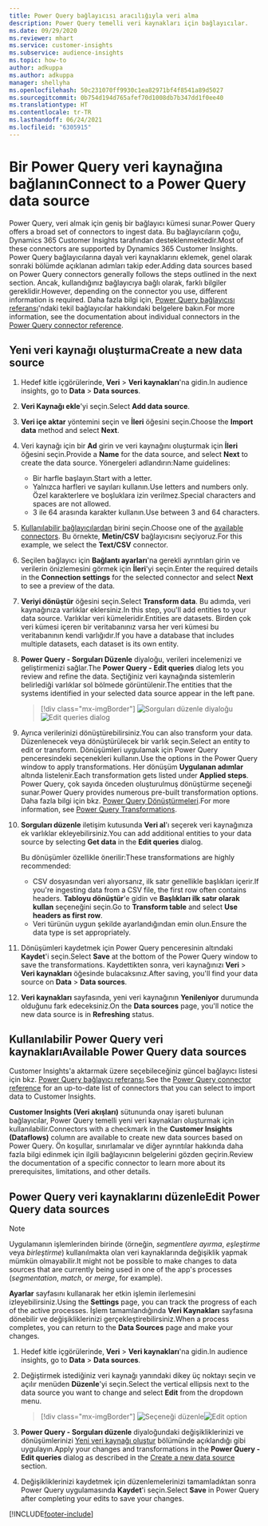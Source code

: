 ```yaml
---
title: Power Query bağlayıcısı aracılığıyla veri alma
description: Power Query temelli veri kaynakları için bağlayıcılar.
ms.date: 09/29/2020
ms.reviewer: mhart
ms.service: customer-insights
ms.subservice: audience-insights
ms.topic: how-to
author: adkuppa
ms.author: adkuppa
manager: shellyha
ms.openlocfilehash: 50c231070ff9930c1ea82971bf4f8541a89d5027
ms.sourcegitcommit: 0b754d194d765afef70d1008db7b347dd1f0ee40
ms.translationtype: HT
ms.contentlocale: tr-TR
ms.lasthandoff: 06/24/2021
ms.locfileid: "6305915"
---
```

# <a name="connect-to-a-power-query-data-source"></a><span data-ttu-id="4aedb-103">Bir Power Query veri kaynağına bağlanın</span><span class="sxs-lookup"><span data-stu-id="4aedb-103">Connect to a Power Query data source</span></span>

<span data-ttu-id="4aedb-104">Power Query, veri almak için geniş bir bağlayıcı kümesi sunar.</span><span class="sxs-lookup"><span data-stu-id="4aedb-104">Power Query offers a broad set of connectors to ingest data.</span></span> <span data-ttu-id="4aedb-105">Bu bağlayıcıların çoğu, Dynamics 365 Customer Insights tarafından desteklenmektedir.</span><span class="sxs-lookup"><span data-stu-id="4aedb-105">Most of these connectors are supported by Dynamics 365 Customer Insights.</span></span> <span data-ttu-id="4aedb-106">Power Query bağlayıcılarına dayalı veri kaynaklarını eklemek, genel olarak sonraki bölümde açıklanan adımları takip eder.</span><span class="sxs-lookup"><span data-stu-id="4aedb-106">Adding data sources based on Power Query connectors generally follows the steps outlined in the next section.</span></span> <span data-ttu-id="4aedb-107">Ancak, kullandığınız bağlayıcıya bağlı olarak, farklı bilgiler gereklidir.</span><span class="sxs-lookup"><span data-stu-id="4aedb-107">However, depending on the connector you use, different information is required.</span></span> <span data-ttu-id="4aedb-108">Daha fazla bilgi için, [Power Query bağlayıcısı referansı](/power-query/connectors/)'ndaki tekil bağlayıcılar hakkındaki belgelere bakın.</span><span class="sxs-lookup"><span data-stu-id="4aedb-108">For more information, see the documentation about individual connectors in the [Power Query connector reference](/power-query/connectors/).</span></span>

## <a name="create-a-new-data-source"></a><span data-ttu-id="4aedb-109">Yeni veri kaynağı oluşturma</span><span class="sxs-lookup"><span data-stu-id="4aedb-109">Create a new data source</span></span>

1. <span data-ttu-id="4aedb-110">Hedef kitle içgörülerinde, **Veri** > **Veri kaynakları**'na gidin.</span><span class="sxs-lookup"><span data-stu-id="4aedb-110">In audience insights, go to **Data** > **Data sources**.</span></span>

1. <span data-ttu-id="4aedb-111">**Veri Kaynağı ekle**'yi seçin.</span><span class="sxs-lookup"><span data-stu-id="4aedb-111">Select **Add data source**.</span></span>

1. <span data-ttu-id="4aedb-112">**Veri içe aktar** yöntemini seçin ve **İleri** öğesini seçin.</span><span class="sxs-lookup"><span data-stu-id="4aedb-112">Choose the **Import data** method and select **Next**.</span></span>

1. <span data-ttu-id="4aedb-113">Veri kaynağı için bir **Ad** girin ve veri kaynağını oluşturmak için **İleri** öğesini seçin.</span><span class="sxs-lookup"><span data-stu-id="4aedb-113">Provide a **Name** for the data source, and select **Next** to create the data source.</span></span> <span data-ttu-id="4aedb-114">Yönergeleri adlandırın:</span><span class="sxs-lookup"><span data-stu-id="4aedb-114">Name guidelines:</span></span> 
   - <span data-ttu-id="4aedb-115">Bir harfle başlayın.</span><span class="sxs-lookup"><span data-stu-id="4aedb-115">Start with a letter.</span></span>
   - <span data-ttu-id="4aedb-116">Yalnızca harfleri ve sayıları kullanın.</span><span class="sxs-lookup"><span data-stu-id="4aedb-116">Use letters and numbers only.</span></span> <span data-ttu-id="4aedb-117">Özel karakterlere ve boşluklara izin verilmez.</span><span class="sxs-lookup"><span data-stu-id="4aedb-117">Special characters and spaces are not allowed.</span></span>
   - <span data-ttu-id="4aedb-118">3 ile 64 arasında karakter kullanın.</span><span class="sxs-lookup"><span data-stu-id="4aedb-118">Use between 3 and 64 characters.</span></span>

1. <span data-ttu-id="4aedb-119">[Kullanılabilir bağlayıcılardan](#available-power-query-data-sources) birini seçin.</span><span class="sxs-lookup"><span data-stu-id="4aedb-119">Choose one of the [available connectors](#available-power-query-data-sources).</span></span> <span data-ttu-id="4aedb-120">Bu örnekte, **Metin/CSV** bağlayıcısını seçiyoruz.</span><span class="sxs-lookup"><span data-stu-id="4aedb-120">For this example, we select the **Text/CSV** connector.</span></span>

1. <span data-ttu-id="4aedb-121">Seçilen bağlayıcı için **Bağlantı ayarları**'na gerekli ayrıntıları girin ve verilerin önizlemesini görmek için **İleri**'yi seçin.</span><span class="sxs-lookup"><span data-stu-id="4aedb-121">Enter the required details in the **Connection settings** for the selected connector and select **Next** to see a preview of the data.</span></span>

1. <span data-ttu-id="4aedb-122">**Veriyi dönüştür** öğesini seçin.</span><span class="sxs-lookup"><span data-stu-id="4aedb-122">Select **Transform data**.</span></span> <span data-ttu-id="4aedb-123">Bu adımda, veri kaynağınıza varlıklar eklersiniz.</span><span class="sxs-lookup"><span data-stu-id="4aedb-123">In this step, you'll add entities to your data source.</span></span> <span data-ttu-id="4aedb-124">Varlıklar veri kümeleridir.</span><span class="sxs-lookup"><span data-stu-id="4aedb-124">Entities are datasets.</span></span> <span data-ttu-id="4aedb-125">Birden çok veri kümesi içeren bir veritabanınız varsa her veri kümesi bu veritabanının kendi varlığıdır.</span><span class="sxs-lookup"><span data-stu-id="4aedb-125">If you have a database that includes multiple datasets, each dataset is its own entity.</span></span>

1. <span data-ttu-id="4aedb-126">**Power Query - Sorguları Düzenle** diyaloğu, verileri incelemenizi ve geliştirmenizi sağlar.</span><span class="sxs-lookup"><span data-stu-id="4aedb-126">The **Power Query - Edit queries** dialog lets you review and refine the data.</span></span> <span data-ttu-id="4aedb-127">Seçtiğiniz veri kaynağında sistemlerin belirlediği varlıklar sol bölmede görüntülenir.</span><span class="sxs-lookup"><span data-stu-id="4aedb-127">The entities that the systems identified in your selected data source appear in the left pane.</span></span>

   > [!div class="mx-imgBorder"]
   > <span data-ttu-id="4aedb-128">![Sorguları düzenle diyaloğu](media/data-manager-configure-edit-queries.png "Sorguları düzenle diyaloğu")</span><span class="sxs-lookup"><span data-stu-id="4aedb-128">![Edit queries dialog](media/data-manager-configure-edit-queries.png "Edit queries dialog")</span></span>

1. <span data-ttu-id="4aedb-129">Ayrıca verilerinizi dönüştürebilirsiniz.</span><span class="sxs-lookup"><span data-stu-id="4aedb-129">You can also transform your data.</span></span> <span data-ttu-id="4aedb-130">Düzenlenecek veya dönüştürülecek bir varlık seçin.</span><span class="sxs-lookup"><span data-stu-id="4aedb-130">Select an entity to edit or transform.</span></span> <span data-ttu-id="4aedb-131">Dönüşümleri uygulamak için Power Query penceresindeki seçenekleri kullanın.</span><span class="sxs-lookup"><span data-stu-id="4aedb-131">Use the options in the Power Query window to apply transformations.</span></span> <span data-ttu-id="4aedb-132">Her dönüşüm **Uygulanan adımlar** altında listelenir.</span><span class="sxs-lookup"><span data-stu-id="4aedb-132">Each transformation gets listed under **Applied steps**.</span></span> <span data-ttu-id="4aedb-133">Power Query, çok sayıda önceden oluşturulmuş dönüştürme seçeneği sunar.</span><span class="sxs-lookup"><span data-stu-id="4aedb-133">Power Query provides numerous pre-built transformation options.</span></span> <span data-ttu-id="4aedb-134">Daha fazla bilgi için bkz. [Power Query Dönüştürmeleri](/power-query/power-query-what-is-power-query#transformations).</span><span class="sxs-lookup"><span data-stu-id="4aedb-134">For more information, see [Power Query Transformations](/power-query/power-query-what-is-power-query#transformations).</span></span>

1. <span data-ttu-id="4aedb-135">**Sorguları düzenle** iletişim kutusunda **Veri al**'ı seçerek veri kaynağınıza ek varlıklar ekleyebilirsiniz.</span><span class="sxs-lookup"><span data-stu-id="4aedb-135">You can add additional entities to your data source by selecting **Get data** in the **Edit queries** dialog.</span></span>

   <span data-ttu-id="4aedb-136">Bu dönüşümler özellikle önerilir:</span><span class="sxs-lookup"><span data-stu-id="4aedb-136">These transformations are highly recommended:</span></span>

   - <span data-ttu-id="4aedb-137">CSV dosyasından veri alıyorsanız, ilk satır genellikle başlıkları içerir.</span><span class="sxs-lookup"><span data-stu-id="4aedb-137">If you're ingesting data from a CSV file, the first row often contains headers.</span></span> <span data-ttu-id="4aedb-138">**Tabloyu dönüştür**'e gidin ve **Başlıkları ilk satır olarak kullan** seçeneğini seçin.</span><span class="sxs-lookup"><span data-stu-id="4aedb-138">Go to **Transform table** and select **Use headers as first row**.</span></span>
   - <span data-ttu-id="4aedb-139">Veri türünün uygun şekilde ayarlandığından emin olun.</span><span class="sxs-lookup"><span data-stu-id="4aedb-139">Ensure the data type is set appropriately.</span></span>

1. <span data-ttu-id="4aedb-140">Dönüşümleri kaydetmek için Power Query penceresinin altındaki **Kaydet**'i seçin.</span><span class="sxs-lookup"><span data-stu-id="4aedb-140">Select **Save** at the bottom of the Power Query window to save the transformations.</span></span> <span data-ttu-id="4aedb-141">Kaydettikten sonra, veri kaynağınızı **Veri** > **Veri kaynakları** öğesinde bulacaksınız.</span><span class="sxs-lookup"><span data-stu-id="4aedb-141">After saving, you'll find your data source on **Data** > **Data sources**.</span></span>

1. <span data-ttu-id="4aedb-142">**Veri kaynakları** sayfasında, yeni veri kaynağının **Yenileniyor** durumunda olduğunu fark edeceksiniz.</span><span class="sxs-lookup"><span data-stu-id="4aedb-142">On the **Data sources** page, you'll notice the new data source is in **Refreshing** status.</span></span>

## <a name="available-power-query-data-sources"></a><span data-ttu-id="4aedb-143">Kullanılabilir Power Query veri kaynakları</span><span class="sxs-lookup"><span data-stu-id="4aedb-143">Available Power Query data sources</span></span>

<span data-ttu-id="4aedb-144">Customer Insights'a aktarmak üzere seçebileceğiniz güncel bağlayıcı listesi için bkz. [Power Query bağlayıcı referansı](/power-query/connectors/).</span><span class="sxs-lookup"><span data-stu-id="4aedb-144">See the [Power Query connector reference](/power-query/connectors/) for an up-to-date list of connectors that you can select to import data to Customer Insights.</span></span> 

<span data-ttu-id="4aedb-145">**Customer Insights (Veri akışları)** sütununda onay işareti bulunan bağlayıcılar, Power Query temelli yeni veri kaynakları oluşturmak için kullanılabilir.</span><span class="sxs-lookup"><span data-stu-id="4aedb-145">Connectors with a checkmark in the **Customer Insights (Dataflows)** column are available to create new data sources based on Power Query.</span></span> <span data-ttu-id="4aedb-146">Ön koşullar, sınırlamalar ve diğer ayrıntılar hakkında daha fazla bilgi edinmek için ilgili bağlayıcının belgelerini gözden geçirin.</span><span class="sxs-lookup"><span data-stu-id="4aedb-146">Review the documentation of a specific connector to learn more about its prerequisites, limitations, and other details.</span></span>

## <a name="edit-power-query-data-sources"></a><span data-ttu-id="4aedb-147">Power Query veri kaynaklarını düzenle</span><span class="sxs-lookup"><span data-stu-id="4aedb-147">Edit Power Query data sources</span></span>

> [!NOTE]
> <span data-ttu-id="4aedb-148">Uygulamanın işlemlerinden birinde (örneğin, *segmentlere ayırma*, *eşleştirme* veya *birleştirme*) kullanılmakta olan veri kaynaklarında değişiklik yapmak mümkün olmayabilir.</span><span class="sxs-lookup"><span data-stu-id="4aedb-148">It might not be possible to make changes to data sources that are currently being used in one of the app's processes (*segmentation*, *match*, or *merge*, for example).</span></span> 
>
> <span data-ttu-id="4aedb-149">**Ayarlar** sayfasını kullanarak her etkin işlemin ilerlemesini izleyebilirsiniz.</span><span class="sxs-lookup"><span data-stu-id="4aedb-149">Using the **Settings** page, you can track the progress of each of the active processes.</span></span> <span data-ttu-id="4aedb-150">İşlem tamamlandığında **Veri Kaynakları** sayfasına dönebilir ve değişikliklerinizi gerçekleştirebilirsiniz.</span><span class="sxs-lookup"><span data-stu-id="4aedb-150">When a process completes, you can return to the **Data Sources** page and make your changes.</span></span>

1. <span data-ttu-id="4aedb-151">Hedef kitle içgörülerinde, **Veri** > **Veri kaynakları**'na gidin.</span><span class="sxs-lookup"><span data-stu-id="4aedb-151">In audience insights, go to **Data** > **Data sources**.</span></span>

2. <span data-ttu-id="4aedb-152">Değiştirmek istediğiniz veri kaynağı yanındaki dikey üç noktayı seçin ve açılır menüden **Düzenle**'yi seçin.</span><span class="sxs-lookup"><span data-stu-id="4aedb-152">Select the vertical ellipsis next to the data source you want to change and select **Edit** from the dropdown menu.</span></span>

   > [!div class="mx-imgBorder"]
   > <span data-ttu-id="4aedb-153">![Seçeneği düzenle](media/edit-option-data-sources.png "Seçeneği düzenle")</span><span class="sxs-lookup"><span data-stu-id="4aedb-153">![Edit option](media/edit-option-data-sources.png "Edit option")</span></span>

3. <span data-ttu-id="4aedb-154">**Power Query - Sorguları düzenle** diyaloğundaki değişikliklerinizi ve dönüşümlerinizi [Yeni veri kaynağı oluştur](#create-a-new-data-source) bölümünde açıklandığı gibi uygulayın.</span><span class="sxs-lookup"><span data-stu-id="4aedb-154">Apply your changes and transformations in the **Power Query - Edit queries** dialog as described in the [Create a new data source](#create-a-new-data-source) section.</span></span>

4. <span data-ttu-id="4aedb-155">Değişikliklerinizi kaydetmek için düzenlemelerinizi tamamladıktan sonra Power Query uygulamasında **Kaydet**'i seçin.</span><span class="sxs-lookup"><span data-stu-id="4aedb-155">Select **Save** in Power Query after completing your edits to save your changes.</span></span>


[!INCLUDE[footer-include](../includes/footer-banner.md)]